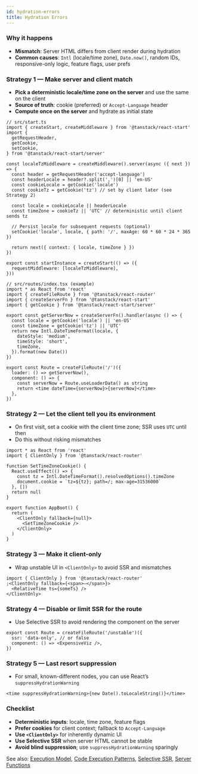 ```yaml
---
id: hydration-errors
title: Hydration Errors
---
```


### Why it happens

- **Mismatch**: Server HTML differs from client render during hydration
- **Common causes**: `Intl` (locale/time zone), `Date.now()`, random IDs, responsive-only logic, feature flags, user prefs

### Strategy 1 — Make server and client match

- **Pick a deterministic locale/time zone on the server** and use the same on the client
- **Source of truth**: cookie (preferred) or `Accept-Language` header
- **Compute once on the server** and hydrate as initial state

```tsx
// src/start.ts
import { createStart, createMiddleware } from '@tanstack/react-start'
import {
  getRequestHeader,
  getCookie,
  setCookie,
} from '@tanstack/react-start/server'

const localeTzMiddleware = createMiddleware().server(async ({ next }) => {
  const header = getRequestHeader('accept-language')
  const headerLocale = header?.split(',')[0] || 'en-US'
  const cookieLocale = getCookie('locale')
  const cookieTz = getCookie('tz') // set by client later (see Strategy 2)

  const locale = cookieLocale || headerLocale
  const timeZone = cookieTz || 'UTC' // deterministic until client sends tz

  // Persist locale for subsequent requests (optional)
  setCookie('locale', locale, { path: '/', maxAge: 60 * 60 * 24 * 365 })

  return next({ context: { locale, timeZone } })
})

export const startInstance = createStart(() => ({
  requestMiddleware: [localeTzMiddleware],
}))
```

```tsx
// src/routes/index.tsx (example)
import * as React from 'react'
import { createFileRoute } from '@tanstack/react-router'
import { createServerFn } from '@tanstack/react-start'
import { getCookie } from '@tanstack/react-start/server'

export const getServerNow = createServerFn().handler(async () => {
  const locale = getCookie('locale') || 'en-US'
  const timeZone = getCookie('tz') || 'UTC'
  return new Intl.DateTimeFormat(locale, {
    dateStyle: 'medium',
    timeStyle: 'short',
    timeZone,
  }).format(new Date())
})

export const Route = createFileRoute('/')({
  loader: () => getServerNow(),
  component: () => {
    const serverNow = Route.useLoaderData() as string
    return <time dateTime={serverNow}>{serverNow}</time>
  },
})
```

### Strategy 2 — Let the client tell you its environment

- On first visit, set a cookie with the client time zone; SSR uses `UTC` until then
- Do this without risking mismatches

```tsx
import * as React from 'react'
import { ClientOnly } from '@tanstack/react-router'

function SetTimeZoneCookie() {
  React.useEffect(() => {
    const tz = Intl.DateTimeFormat().resolvedOptions().timeZone
    document.cookie = `tz=${tz}; path=/; max-age=31536000`
  }, [])
  return null
}

export function AppBoot() {
  return (
    <ClientOnly fallback={null}>
      <SetTimeZoneCookie />
    </ClientOnly>
  )
}
```

### Strategy 3 — Make it client-only

- Wrap unstable UI in `<ClientOnly>` to avoid SSR and mismatches

```tsx
import { ClientOnly } from '@tanstack/react-router'
;<ClientOnly fallback={<span>—</span>}>
  <RelativeTime ts={someTs} />
</ClientOnly>
```

### Strategy 4 — Disable or limit SSR for the route

- Use Selective SSR to avoid rendering the component on the server

```tsx
export const Route = createFileRoute('/unstable')({
  ssr: 'data-only', // or false
  component: () => <ExpensiveViz />,
})
```

### Strategy 5 — Last resort suppression

- For small, known-different nodes, you can use React’s `suppressHydrationWarning`

```tsx
<time suppressHydrationWarning>{new Date().toLocaleString()}</time>
```

### Checklist

- **Deterministic inputs**: locale, time zone, feature flags
- **Prefer cookies** for client context; fallback to `Accept-Language`
- **Use `<ClientOnly>`** for inherently dynamic UI
- **Use Selective SSR** when server HTML cannot be stable
- **Avoid blind suppression**; use `suppressHydrationWarning` sparingly

See also: [Execution Model](../execution-model.md), [Code Execution Patterns](../code-execution-patterns.md), [Selective SSR](../selective-ssr.md), [Server Functions](../server-functions.md)

